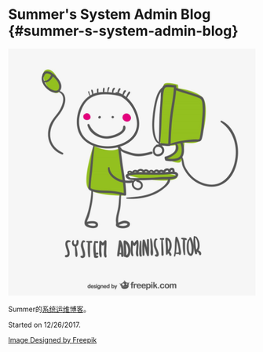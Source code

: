 # Summer's System Admin Blog {#summer-s-system-admin-blog}

![system admin](/imgs/system-admin.jpg)

Summer的[系统运维博客](https://summer-et.gitbooks.io/summer-s-system-admin-blog/content/)。

Started on 12/26/2017.



<a href="http://www.freepik.com">Image Designed by Freepik</a>


